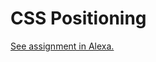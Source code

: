 # CSS Positioning

[See assignment in Alexa.](https://alexa.bitmaker.co/wdi/67/assignments/2047/latest)
